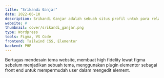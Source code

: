 ```yaml
---
title: "Srikandi Ganjar"
date: 2022-06-10
description: Srikandi Ganjar adalah sebuah situs profil untuk para relawan Srikandi Ganjar yang tersebar di seluruh Indonesia. yang bertujuan untuk mendukung Ganjar Pranowo maju menjadi Presiden tahun 2024
website: #
thumbnail: cover/srikandi_ganjar.png
type: Wordpress
tools: Figma, VS Code
frontend: Tailwind CSS, Elementor
backend: PHP
---
```


Bertugas mendesain tema website, membuat high fidelity lewat figma sebelum menjadikan sebuah tema, menggunakan plugin elementor sebagai front end untuk mempermudah user dalam mengedit element.